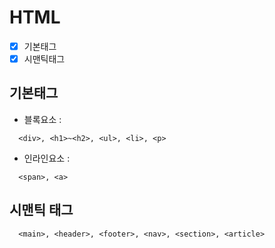 # HTML
- [x] 기본태그
- [x] 시맨틱태그

## 기본태그
+ 블록요소 :
```
  <div>, <h1>~<h2>, <ul>, <li>, <p>
```
+ 인라인요소 :
```
  <span>, <a>
```
## 시맨틱 태그
```
  <main>, <header>, <footer>, <nav>, <section>, <article>
```
